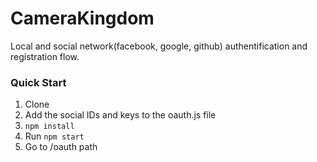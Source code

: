 # CameraKingdom

Local and social network(facebook, google, github) authentification and registration flow.

### Quick Start
1. Clone
1. Add the social IDs and keys to the oauth.js file
1. `npm install`
1. Run `npm start`
1. Go to /oauth path